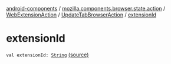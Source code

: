 [android-components](../../../index.md) / [mozilla.components.browser.state.action](../../index.md) / [WebExtensionAction](../index.md) / [UpdateTabBrowserAction](index.md) / [extensionId](./extension-id.md)

# extensionId

`val extensionId: `[`String`](https://kotlinlang.org/api/latest/jvm/stdlib/kotlin/-string/index.html) [(source)](https://github.com/mozilla-mobile/android-components/blob/master/components/browser/state/src/main/java/mozilla/components/browser/state/action/BrowserAction.kt#L339)